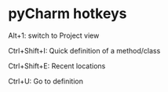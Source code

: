 # pyCharm hotkeys

Alt+1: switch to Project view

Ctrl+Shift+I: Quick definition of a method/class

Ctrl+Shift+E: Recent locations

Ctrl+U: Go to definition
